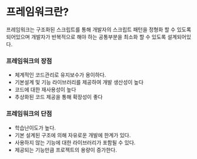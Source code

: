 # 프레임워크란?
프레임워크는 구조화된 스크립트를 통해 개발자의 스크립트 패턴을 정형화 할 수 있도록 되어있으며 개발자가 반복적으로 해야 하는 공통부분을 최소화 할 수 있도록 설계되어있다.

### 프레임워크의 장점
- 체계적인 코드관리로 유지보수가 용이하다.
- 기본설계 및 기능 라이브러리를 제공하여 개발 생산성이 높다
- 코드에 대한 재사용성이 높다
- 추상화된 코드 제공을 통해 확장성이 좋다
### 프레임워크의 단점
- 학습난이도가 높다.
- 기본 설계된 구조에 의해 자유로운 개발에 한계가 있다.
- 사용하지 않는 기능에 대한 라이브러리가 포함될 수 있다.
- 제공되는 기능만큼 프로젝트의 용량이 증가한다.
